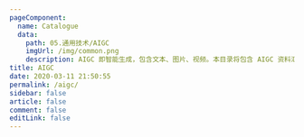 ```yaml
---
pageComponent:
  name: Catalogue
  data:
    path: 05.通用技术/AIGC
    imgUrl: /img/common.png
    description: AIGC 即智能生成，包含文本、图片、视频。本目录将包含 AIGC 资料汇总、进度跟进、算法解读、生产应用等内容。
title: AIGC
date: 2020-03-11 21:50:55
permalink: /aigc/
sidebar: false
article: false
comment: false
editLink: false
---
```

